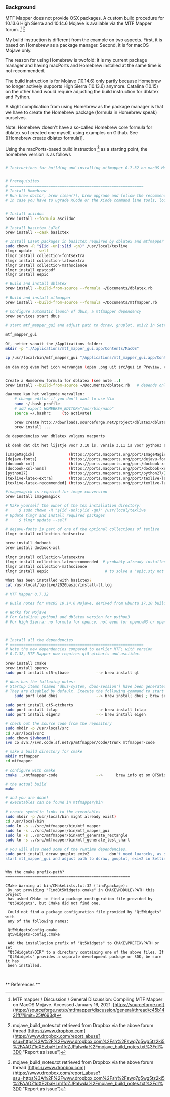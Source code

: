 


### Background
MTF Mapper does not provide OSX packages. A custom build procedure for 10.13.6 High Sierra and 10.14.6 Mojave is available via the MTF Mapper forum. [^1]  [^2]

My build instruction is different from the example on two aspects. First, it is based on Homebrew as a package manager. Second, it is for macOS Mojave only. 

The reason for using Homebrew is twofold: it is my current package manager and having macPorts and Homebrew installed at the same time is not recommended.

The build instruction is for Mojave (10.14.6) only partly because Homebrew no longer actively supports High Sierra (10.13.6) anymore. Catalina (10.15) on the other hand would require adjusting the build instruction for dblatex and Python.

A slight complication from using Homebrew as the package manager is that we have to create the Homebrew package (formula in Homebrew speak) ourselves.

Note: Homebrew doesn't have a so-called Homebrew core formula for dblatex so I created one myself, using examples on Github. See [[Homebrew create dblatex formula]].

Using the macPorts-based build instruction [^2]  as a starting point, the homebrew version is as follows

```sh

# Instructions for building and installing mtfmapper 0.7.32 on macOS Mojave (10.14.6).


# Prerequisites
# ===========================================================
# Install Homebrew
# Run brew doctor, brew clean(?), brew upgrade and follow the recommendations
# In case you have to ugrade XCode or the XCode command line tools, look here


````

```sh

# Install aciidoc
brew install --formula asciidoc

# Install basictex LaTeX
brew install --cask basictex

# Install LaTeX packages in basictex required by dblatex and mtfmapper
sudo chown -R "$(id -un):$(id -gn)" /usr/local/texlive
tlmgr update --self
tlmgr install collection-fontsextra
tlmgr install collection-latexextra
tlmgr install collection-mathscience
tlmgr install epstopdf
tlmgr install eepic

# Build and install dblatex
brew install --build-from-source --formula ~/Documents/dblatex.rb

# Build and install mtfmapper
brew install --build-from-source --formula ~/Documents/mtfmapper.rb

# Configure automatic launch of dbus, a mtfmapper dependency
brew services start dbus

# start mtf_mapper_gui and adjust path to dcraw, gnuplot, exiv2 in Settings, helpers tab

mtf_mapper_gui
      
Of, netter vanuit the /Applications folder:
mkdir -p "./Applications/mtf_mapper_gui.app/Contents/MacOS"

cp /usr/local/bin/mtf_mapper_gui "/Applications/mtf_mapper_gui.app/Contents/MacOS"

en dan nog even het icon vervangen (open .png uit src/gui in Preview, ctl a, ctl c, dan get info van de app, linksboven ctl v)

````


```sh

Create a Homebrew formula for dblatex (see note ..)
brew install --build-from-source ~/Documents/dblatex.rb   # depends only on cmake

daarmee kan het volgende vervallen:
	# change editor if you don't want to use Vim
	nano ~/.bash_profile
	# add export HOMEBREW_EDITOR="/usr/bin/nano" 
	source ~/.bashrc     (to activate)

	brew create http://downloads.sourceforge.net/project/dblatex/dblatex/dblatex-		     0.3.10/dblatex-0.3.10.tar.bz2
	brew install ...

```


```sh
de dependencies van dblatex volgens macports

Ik denk dat dit het lijstje voor 3.10 is. Versie 3.11 is voor python3 als ik het goed begrijp. En die heb je dan nodig voor Catalina en hoger want t/m Mojave installeert macOS python 2.7 by default.

[ImageMagick]				(https://ports.macports.org/port/ImageMagick/), 
[dejavu-fonts]				(https://ports.macports.org/port/dejavu-fonts/), 
[docbook-xml]				(https://ports.macports.org/port/docbook-xml/), 
[docbook-xsl-nons]			(https://ports.macports.org/port/docbook-xsl-nons/), 
[python27]					(https://ports.macports.org/port/python27/), 
[texlive-latex-extra]		(https://ports.macports.org/port/texlive-latex-extra/), 
[texlive-latex-recommended]	(https://ports.macports.org/port/texlive-latex-recommended/), [texlive-math-science]	  (https://ports.macports.org/port/texlive-math-science/)

#imagemagick is required for image conversion
brew install imagemagick

# Make yourself the owner of the tex installation directory:
#     $ sudo chown -R "$(id -un):$(id -gn)" /usr/local/texlive
# Update tlmgr and install required packages
#     $ tlmgr update --self

# dejavu-fonts is part of one of the optional collections of texlive
tlmgr install collection-fontsextra
	
brew install docbook
brew install docbook-xsl

tlmgr install collection-latexextra
tlmgr install collection-latexrecommended  # probably already installed with basictex, see /usr/local/texlive/2020basic/install-tl.log
tlmgr install collection-mathscience
tlmgr install eepic 						# to solve a "epic.sty not found" error in make

What has been installed with basictex?
cat /usr/local/texlive/2020basic/install-tl.log


```


```sh
# MTF Mapper 0.7.32

# Build notes for MacOS 10.14.6 Mojave, derived from Ubuntu 17.10 build notes

# Works for Mojave
# For Catalina: python3 and dblatex version for python3
# For High Sierra: no formula for opencv, not even for opencv@3 or opencv@2



# Install all the dependencies
# ===========================================================
# Note the new dependencies compared to earlier MTF; with version
# 0.7.32, MTF Mapper now requires qt5-qtcharts and asciidoc.

brew install cmake
brew install opencv 
sudo port install qt5-qtbase  			--> brew install qt

# dbus has the following notes:
# Startup items (named 'dbus-system, dbus-session') have been generated that will aid in starting dbus with launchd.
# They are disabled by default. Execute the following command to start them, and to cause them to launch at startup:
    sudo port load dbus  				--> brew install dbus ; brew services start dbus

sudo port install qt5-qtcharts 														(assumed to be part of qt, already installed)
sudo port install tclap					--> brew install tclap
sudo port install eigen3				--> brew install eigen

# check out the source code from the repository
sudo mkdir -p /usr/local/src
cd /usr/local/src
sudo chown $(whoami) .
svn co svn://svn.code.sf.net/p/mtfmapper/code/trunk mtfmapper-code

# make a build directory for cmake
mkdir mtfmapper
cd mtfmapper

# configure with cmake
cmake ../mtfmapper-code       			-->      brew info qt om QT5Widgets not found error te voorkomen; cmake ../mtfmapper-code -DCMAKE\_PREFIX\_PATH=/usr/local/Cellar/qt/5.15.2

# the actual build
make

# and you are done!
# executables can be found in mtfmapper/bin

# create symbolic links to the executables
sudo mkdir -p /usr/local/bin might already exist)
cd /usr/local/bin
sudo ln -s ../src/mtfmapper/bin/mtf_mapper
sudo ln -s ../src/mtfmapper/bin/mtf_mapper_gui
sudo ln -s ../src/mtfmapper/bin/mtf_generate_rectangle
sudo ln -s ../src/mtfmapper/bin/mtf_generate_test_chart

# you will also need some of the runtime dependencies, 
sudo port install dcraw gnuplot exiv2         don't need luarocks, as suggested by  Homebrew after installing gnuplots
start mtf_mapper_gui and adjust path to dcraw, gnuplot, exiv2 in Settings, helpers tab
```

```

Why the cmake prefix-path? 
=======================================================

CMake Warning at bin/CMakeLists.txt:32 (find\package):
 By not providing "FindQt5Widgets.cmake" in CMAKE\MODULE\PATH this project
 has asked CMake to find a package configuration file provided by
 "Qt5Widgets", but CMake did not find one. 

 Could not find a package configuration file provided by "Qt5Widgets" with
 any of the following names:
  
 Qt5WidgetsConfig.cmake
 qt5widgets-config.cmake
  
 Add the installation prefix of "Qt5Widgets" to CMAKE\PREFIX\PATH or set
 "Qt5Widgets\DIR" to a directory containing one of the above files. If
 "Qt5Widgets" provides a separate development package or SDK, be sure it has
 been installed.
```


<br>

** References **


[^1]: MTF mapper / Discussion / General Discussion: Compiling MTF Mapper on MacOS Mojave. Accessed January 16, 2021. [https://sourceforge.net](https://sourceforge.net/p/mtfmapper/discussion/general/thread/c45b1421ff/?limit=25#693d)

[^2]: mojave_build_notes.txt retrieved from Dropbox via the above forum thread [https://www.dropbox.com](https://www.dropbox.com/report_abuse?ssu=https%3A%2F%2Fwww.dropbox.com%2Fsh%2Fswq7g5wg5tz2ki5%2FAADZ1dXEzbaHLm1fdZJPaIwda%2Fmojave_build_notes.txt%3Fdl%3D0 "Report as issue")
